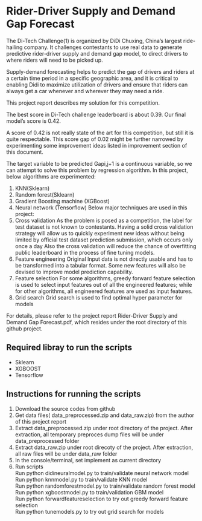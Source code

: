 # Rider-Driver Supply and Demand Gap Forecast
The Di-Tech Challenge(1) is organized by DiDi Chuxing, China’s largest ride-hailing company. It challenges contestants to use real data to generate predictive rider-driver supply and demand gap model, to direct drivers to where riders will need to be picked up.

Supply-demand forecasting helps to predict the gap of drivers and riders at a certain time period in a specific geographic area, and it is critical to enabling Didi to maximize utilization of drivers and ensure that riders can always get a car whenever and wherever they may need a ride.

This project report describes my solution for this competition.

The best score in Di-Tech challenge leaderboard is about 0.39. Our final model’s score is 0.42. 

A score of 0.42 is not really state of the art for this competition, but still it is quite respectable. This score gap of 0.02 might be further narrowed by experimenting some improvement ideas listed in improvement section of this document.

The target variable to be predicted Gapi,j+1 is a continuous variable, so we can attempt to solve this problem by regression algorithm. In this project, below algorithms are experimented:
1.	KNN(Sklearn)
2.	Random forest(Sklearn)
3.	Gradient Boosting machine (XGBoost)
4.	Neural network (Tensorflow)
Below major techniques are used in this project:
1.	Cross validation
As the problem is posed as a competition, the label for test dataset is not known to contestants.  Having a solid cross validation strategy will allow us to quickly experiment new ideas without being limited by official test dataset prediction submission, which occurs only once a day
Also the cross validation will reduce the chance of overfitting public leaderboard in the process of fine tuning models.
2.	Feature engineering
Original Input data is not directly usable and has to be transformed into a tabular format. Some new features will also be devised to improve model prediction capability.
3.	Feature selection
For some algorithms, greedy forward feature selection is used to select input features out of all the engineered features; while for other algorithms, all engineered features are used as input features.
4.	Grid search
Grid search is used to find optimal hyper parameter for models

For details, please refer to the project report Rider-Driver Supply and Demand Gap Forecast.pdf, which resides under the root directory of this github project.



Required libray to run the scripts
--------------
* Sklearn
* XGBOOST
* Tensorflow

Instructions for running the scripts
--------------
1.  Download the source codes from github
2.	Get data files( data_preprocessed.zip and data_raw.zip) from the author of this project report
3.  Extract data_preprocessed.zip under root directory of the project. After extraction, all temporary preproces dump files will be under data_preprocessed folder
4.  Extract data_raw.zip under root direcoty of the project. After extraction, all raw files will be under data_raw folder
5.	In the console/terminal, set implement as current directory
5. 	Run scripts  
	Run python didineuralmodel.py  to train/validate neural network model   
	Run python knnmodel.py  to train/validate KNN model  
	Run python randomforestmodel.py  to train/validate random forest model  
	Run python xgboostmodel.py  to train/validation GBM model  
	Run python forwardfeatureselection  to try out greedy forward feature selection  
	Run python tunemodels.py to try out grid search for models  

